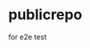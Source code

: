 # publicrepo
for e2e test





















































































































































